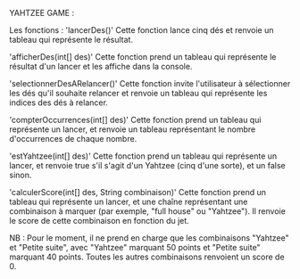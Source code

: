 YAHTZEE GAME : 


Les fonctions :
'lancerDes()'
Cette fonction lance cinq dés et renvoie un tableau qui représente le résultat.

'afficherDes(int[] des)'
Cette fonction prend un tableau qui représente le résultat d'un lancer et les affiche dans la console.

'selectionnerDesARelancer()'
Cette fonction invite l'utilisateur à sélectionner les dés qu'il souhaite relancer
et renvoie un tableau qui représente les indices des dés à relancer.

'compterOccurrences(int[] des)'
Cette fonction prend un tableau qui représente un lancer,
et renvoie un tableau représentant le nombre d'occurrences de chaque nombre.

'estYahtzee(int[] des)'
Cette fonction prend un tableau qui représente un lancer,
et renvoie true s'il s'agit d'un Yahtzee (cinq d'une sorte), et un false sinon.

'calculerScore(int[] des, String combinaison)'
Cette fonction prend un tableau qui représente un lancer, 
et une chaîne représentant une combinaison à marquer (par exemple, "full house" ou "Yahtzee").
Il renvoie le score de cette combinaison en fonction du jet.

  NB : Pour le moment, il ne prend en charge que les combinaisons "Yahtzee" et "Petite suite", 
       avec "Yahtzee" marquant 50 points et "Petite suite" marquant 40 points.
       Toutes les autres combinaisons renvoient un score de 0.